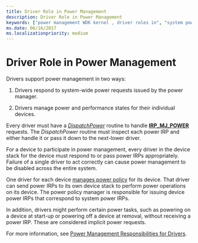 ```yaml
---
title: Driver Role in Power Management
description: Driver Role in Power Management
keywords: ["power management WDK kernel , driver roles in", "system power states WDK kernel , driver roles", "device power states WDK kernel", "driver power support roles WDk kernel"]
ms.date: 06/16/2017
ms.localizationpriority: medium
---
```


# Driver Role in Power Management





Drivers support power management in two ways:

1.  Drivers respond to system-wide power requests issued by the power manager.

2.  Drivers manage power and performance states for their individual devices.

Every driver must have a [*DispatchPower*](/windows-hardware/drivers/ddi/wdm/nc-wdm-driver_dispatch) routine to handle [**IRP\_MJ\_POWER**](./irp-mj-power.md) requests. The *DispatchPower* routine must inspect each power IRP and either handle it or pass it down to the next-lower driver.

For a device to participate in power management, every driver in the device stack for the device must respond to or pass power IRPs appropriately. Failure of a single driver to act correctly can cause power management to be disabled across the entire system.

One driver for each device [manages power policy](managing-device-power-policy.md) for its device. That driver can send power IRPs to its own device stack to perform power operations on its device. The power policy manager is responsible for issuing device power IRPs that correspond to system power IRPs.

In addition, drivers might perform certain power tasks, such as powering on a device at start-up or powering off a device at removal, without receiving a power IRP. These are considered implicit power requests.

For more information, see [Power Management Responsibilities for Drivers](power-management-responsibilities-for-drivers.md).

 

